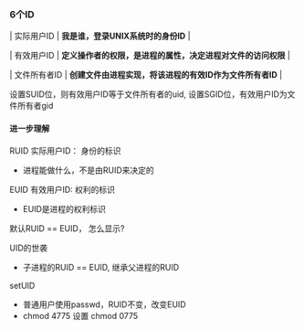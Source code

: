 ### 6个ID

| 实际用户ID | **我是谁，登录UNIX系统时的身份ID** |

| 有效用户ID | **定义操作者的权限，是进程的属性，决定进程对文件的访问权限** |

| 文件所有者ID | **创建文件由进程实现，将该进程的有效ID作为文件所有者ID** |

设置SUID位，则有效用户ID等于文件所有者的uid, 设置SGID位，有效用户ID为文件所有者gid



#### 进一步理解

RUID 实际用户ID： 身份的标识

* 进程能做什么，不是由RUID来决定的

EUID 有效用户ID:    权利的标识

* EUID是进程的权利标识

默认RUID == EUID， 怎么显示?

UID的世袭

* 子进程的RUID == EUID, 继承父进程的RUID

setUID

* 普通用户使用passwd，RUID不变，改变EUID
* chmod 4775 设置 chmod 0775 









